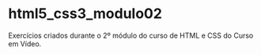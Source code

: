 # html5_css3_modulo02
 Exercícios criados durante o 2º módulo do curso de HTML e CSS do Curso em Vídeo.
